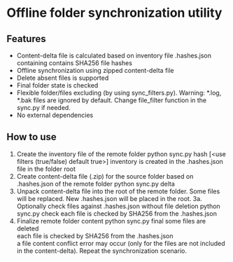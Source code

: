 # Offline folder synchronization utility
## Features
* Content-delta file is calculated based on inventory file .hashes.json containing contains SHA256 file hashes
* Offline synchronization using zipped content-delta file
* Delete absent files is supported
* Final folder state is checked 
* Flexible folder/files excluding (by using sync_filters.py).
	Warning: *.log, *.bak files are ignored by default. Change file_filter function in the sync.py if needed.
* No external dependencies

## How to use

1. Create the inventory file of the remote folder 
	python sync.py hash <folder> [<use filters (true/false) default true>]
inventory is created in the .hashes.json file in the folder root
2. Create content-delta file (.zip) for the source folder based on .hashes.json of the remote folder
	python sync.py delta <source folder> <inventory file> <content-delta file.zip>
3. Unpack content-delta file into the root of the remote folder. Some files will be replaced. New .hashes.json will be placed in the root.
3a. Optionally check files against .hashes.json without file deletion
	python sync.py check <folder>
each file is checked by SHA256 from the .hashes.json
4. Finalize remote folder content
	python sync.py final <folder>
some files are deleted
<br>each file is checked by SHA256 from the .hashes.json
<br>a file content conflict error may occur (only for the files are not included in the content-delta). Repeat the synchronization scenario.

